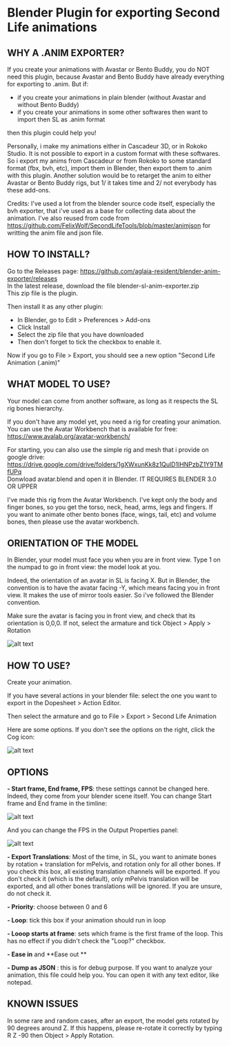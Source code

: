 # Blender Plugin for exporting Second Life animations

## WHY A .ANIM EXPORTER?

If you create your animations with Avastar or Bento Buddy, you do NOT need this plugin, because Avastar and Bento Buddy have already everything for exporting to .anim. But if:

- if you create your animations in plain blender (without Avastar and without Bento Buddy)
- if you create your animations in some other softwares then want to import then SL as .anim format

then this plugin could help you!

Personally, i make my animations either in Cascadeur 3D, or in Rokoko Studio. It is not possible to export in a custom format with these softwares. So i export my anims from Cascadeur or from Rokoko to some standard format (fbx, bvh, etc), import them in Blender, then export them to .anim with this plugin. Another solution would be to retarget the anim to either Avastar or Bento Buddy rigs, but 1/ it takes time and 2/ not everybody has these add-ons.


Credits:
I've used a lot from the blender source code itself, especially the bvh exporter, that i've used as a base for collecting data about the animation. I've also reused from code from https://github.com/FelixWolf/SecondLifeTools/blob/master/animjson for writting the anim file and json file.

## HOW TO INSTALL?

Go to the Releases page: https://github.com/aglaia-resident/blender-anim-exporter/releases  
In the latest release, download the file blender-sl-anim-exporter.zip  
This zip file is the plugin.

Then install it as any other plugin:
- In Blender, go to Edit > Preferences > Add-ons
- Click Install
- Select the zip file  that you have downloaded
- Then don't forget to tick the checkbox to enable it.

Now if you go to File > Export, you should see a new option "Second Life Animation (.anim)"

## WHAT MODEL TO USE?

Your model can come from another software, as long as it respects the SL rig bones hierarchy.

If you don't have any model yet, you need a rig for creating your animation. You can use the Avatar Workbench that is available for free:
https://www.avalab.org/avatar-workbench/

For starting, you can also use the simple rig and mesh that i provide on google drive:  
https://drive.google.com/drive/folders/1gXWxunKk8z1QulD1lHNPzbZ1Y9TMfUPq  
Donwload avatar.blend and open it in Blender. IT REQUIRES BLENDER 3.0 OR UPPER

I've made this rig from the Avatar Workbench. I've kept only the body and finger bones, so you get the torso, neck, head, arms, legs and fingers.
If you want to animate other bento bones (face, wings, tail, etc) and volume bones, then please use the avatar workbench.

## ORIENTATION OF THE MODEL

In Blender, your model must face you when you are in front view. Type 1 on the numpad to go in front view: the model look at you.

Indeed, the orientation of an avatar in SL is facing X. But in Blender, the convention is to have the avatar facing -Y, which means facing you in front view. It makes the use of mirror tools easier. So i've followed the Blender convention.

Make sure the avatar is facing you in front view, and check that its orientation is 0,0,0. If not, select the armature and tick Object > Apply > Rotation

![alt text](https://i.gyazo.com/caa192e79f0e157a1aae735f9dcaad9f.png)

## HOW TO USE?

Create your animation.

If you have several actions in your blender file: select the one you want to export in the Dopesheet > Action Editor.

Then select the armature and go to File > Export > Second Life Animation 

Here are some options. If you don't see the options on the right, click the Cog icon:

![alt text](https://i.gyazo.com/f1b4584f96d7e7f9a231361af906fbb7.png)

## OPTIONS

**- Start frame, End frame, FPS**: these settings cannot be changed here. Indeed, they come from your blender scene itself. You can change Start frame and End frame in the timline:

![alt text](https://i.gyazo.com/99bd95e2c123143835f59a551b2866a1.png)

And you can change the FPS in the Output Properties panel:

![alt text](https://i.gyazo.com/484305ccd49333ab27c94d9ffd02f150.png)

**- Export Translations**: Most of the time, in SL, you want to animate bones by rotation + translation for mPelvis, and rotation only for all other bones. If you check this box, all existing translation channels will be exported. If you don't check it (which is the default), only mPelvis translation will be exported, and all other bones translations will be ignored. If you are unsure, do not check it.

**- Priority**: choose between 0 and 6

**- Loop**: tick this box if your animation should run in loop

**- Looop starts at frame**: sets which frame is the first frame of the loop. This has no effect if you didn't check the "Loop?" checkbox.

**- Ease in** and **Ease out **

**- Dump as JSON** : this is for debug purpose. If you want to analyze your animation, this file could help you. You can open it with any text editor, like notepad.

## KNOWN ISSUES

In some rare and random cases, after an export, the model gets rotated by 90 degrees around Z. If this happens, please re-rotate it correctly by typing R Z -90 then Object > Apply Rotation.
